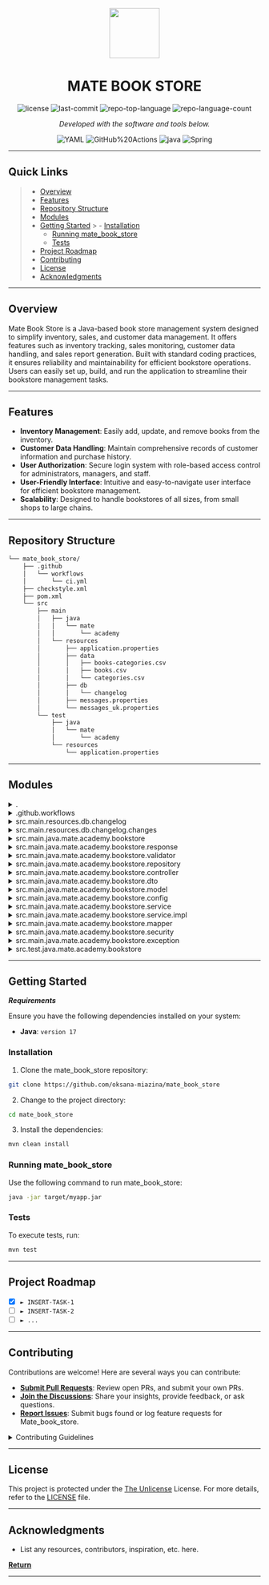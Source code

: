 <p align="center">
  <img src="https://cdn-icons-png.flaticon.com/512/6295/6295417.png" width="100" />
</p>
<p align="center">
    <h1 align="center">MATE BOOK STORE</h1>
</p>

<p align="center">
	<img src="https://img.shields.io/github/license/oksana-miazina/mate_book_store?style=flat&color=0080ff" alt="license">
	<img src="https://img.shields.io/github/last-commit/oksana-miazina/mate_book_store?style=flat&logo=git&logoColor=white&color=0080ff" alt="last-commit">
	<img src="https://img.shields.io/github/languages/top/oksana-miazina/mate_book_store?style=flat&color=0080ff" alt="repo-top-language">
	<img src="https://img.shields.io/github/languages/count/oksana-miazina/mate_book_store?style=flat&color=0080ff" alt="repo-language-count">
<p>
<p align="center">
		<em>Developed with the software and tools below.</em>
</p>
<p align="center">
	<img src="https://img.shields.io/badge/YAML-CB171E.svg?style=flat&logo=YAML&logoColor=white" alt="YAML">
	<img src="https://img.shields.io/badge/GitHub%20Actions-2088FF.svg?style=flat&logo=GitHub-Actions&logoColor=white" alt="GitHub%20Actions">
	<img src="https://img.shields.io/badge/java-%23ED8B00.svg?style=flat&logo=openjdk&logoColor=white" alt="java">
	<img src="https://img.shields.io/badge/Spring-000000.svg?style=flat&logo=Spring&logoColor=white" alt="Spring">
</p>
<hr>

##  Quick Links

> - [ Overview](#-overview)
> - [ Features](#-features)
> - [ Repository Structure](#-repository-structure)
> - [ Modules](#-modules)
> - [ Getting Started](#-getting-started)
    >   - [ Installation](#-installation)
>   - [ Running mate_book_store](#-running-mate_book_store)
>   - [ Tests](#-tests)
> - [ Project Roadmap](#-project-roadmap)
> - [ Contributing](#-contributing)
> - [ License](#-license)
> - [ Acknowledgments](#-acknowledgments)

---

##  Overview

Mate Book Store is a Java-based book store management system designed to simplify inventory, sales, and customer data management. It offers features such as inventory tracking, sales monitoring, customer data handling, and sales report generation. Built with standard coding practices, it ensures reliability and maintainability for efficient bookstore operations. Users can easily set up, build, and run the application to streamline their bookstore management tasks.

---

##  Features

- **Inventory Management**: Easily add, update, and remove books from the inventory.
- **Customer Data Handling**: Maintain comprehensive records of customer information and purchase history.
- **User Authorization**: Secure login system with role-based access control for administrators, managers, and staff.
- **User-Friendly Interface**: Intuitive and easy-to-navigate user interface for efficient bookstore management.
- **Scalability**: Designed to handle bookstores of all sizes, from small shops to large chains.

---

##  Repository Structure

```sh
└── mate_book_store/
    ├── .github
    │   └── workflows
    │       └── ci.yml
    ├── checkstyle.xml
    ├── pom.xml
    └── src
        ├── main
        │   ├── java
        │   │   └── mate
        │   │       └── academy
        │   └── resources
        │       ├── application.properties
        │       ├── data
        │       │   ├── books-categories.csv
        │       │   ├── books.csv
        │       │   └── categories.csv
        │       ├── db
        │       │   └── changelog
        │       ├── messages.properties
        │       └── messages_uk.properties
        └── test
            ├── java
            │   └── mate
            │       └── academy
            └── resources
                └── application.properties
```

---

##  Modules

<details closed><summary>.</summary>

| File                                                                             | Summary          |
| ---                                                                              |------------------|
| [pom.xml](https://github.com/oksana-miazina/mate_book_store/blob/master/pom.xml) | some description |

</details>

<details closed><summary>.github.workflows</summary>

| File                                                                                             | Summary                                              |
| ---                                                                                              | ---                                                  |
| [ci.yml](https://github.com/oksana-miazina/mate_book_store/blob/master/.github/workflows/ci.yml) | some description |

</details>

<details closed><summary>src.main.resources.db.changelog</summary>

| File                                                                                                                                               | Summary                                                                              |
| ---                                                                                                                                                | ---                                                                                  |
| [db.changelog-master.yaml](https://github.com/oksana-miazina/mate_book_store/blob/master/src/main/resources/db/changelog/db.changelog-master.yaml) | some description |

</details>

<details closed><summary>src.main.resources.db.changelog.changes</summary>

| File                                                                                                                                                                               | Summary                                                                                                  |
| ---                                                                                                                                                                                | ---                                                                                                      |
| [11-create-books-categories-table.yml](https://github.com/oksana-miazina/mate_book_store/blob/master/src/main/resources/db/changelog/changes/11-create-books-categories-table.yml) | some description |
| [10-loaddata-categories.yml](https://github.com/oksana-miazina/mate_book_store/blob/master/src/main/resources/db/changelog/changes/10-loaddata-categories.yml)                     | some description           |
| [13-create-shopping-carts-table.yml](https://github.com/oksana-miazina/mate_book_store/blob/master/src/main/resources/db/changelog/changes/13-create-shopping-carts-table.yml)     | some description   |
| [04-create-users-roles-table.yml](https://github.com/oksana-miazina/mate_book_store/blob/master/src/main/resources/db/changelog/changes/04-create-users-roles-table.yml)           | some description      |
| [01-create-books-table.yml](https://github.com/oksana-miazina/mate_book_store/blob/master/src/main/resources/db/changelog/changes/01-create-books-table.yml)                       | some description            |
| [07-insert-roles-to-users.yml](https://github.com/oksana-miazina/mate_book_store/blob/master/src/main/resources/db/changelog/changes/07-insert-roles-to-users.yml)                 | some description         |
| [06-insert-roles.yml](https://github.com/oksana-miazina/mate_book_store/blob/master/src/main/resources/db/changelog/changes/06-insert-roles.yml)                                   | some description                  |
| [14-create-cart-items-table.yml](https://github.com/oksana-miazina/mate_book_store/blob/master/src/main/resources/db/changelog/changes/14-create-cart-items-table.yml)             | some description       |
| [02-create-users-table.yml](https://github.com/oksana-miazina/mate_book_store/blob/master/src/main/resources/db/changelog/changes/02-create-users-table.yml)                       | some description            |
| [16-create-orders-items-table.yml](https://github.com/oksana-miazina/mate_book_store/blob/master/src/main/resources/db/changelog/changes/16-create-orders-items-table.yml)         | some description     |
| [15-create-orders-table.yml](https://github.com/oksana-miazina/mate_book_store/blob/master/src/main/resources/db/changelog/changes/15-create-orders-table.yml)                     | some description           |
| [12-loaddata-books-categories.yml](https://github.com/oksana-miazina/mate_book_store/blob/master/src/main/resources/db/changelog/changes/12-loaddata-books-categories.yml)         | some description     |
| [03-create-roles-table.yml](https://github.com/oksana-miazina/mate_book_store/blob/master/src/main/resources/db/changelog/changes/03-create-roles-table.yml)                       | some description            |
| [05-insert-users.yml](https://github.com/oksana-miazina/mate_book_store/blob/master/src/main/resources/db/changelog/changes/05-insert-users.yml)                                   | some description                  |
| [08-loaddata-books.yml](https://github.com/oksana-miazina/mate_book_store/blob/master/src/main/resources/db/changelog/changes/08-loaddata-books.yml)                               | some description               |
| [09-create-categories-table.yml](https://github.com/oksana-miazina/mate_book_store/blob/master/src/main/resources/db/changelog/changes/09-create-categories-table.yml)             | some description       |

</details>

<details closed><summary>src.main.java.mate.academy.bookstore</summary>

| File                                                                                                                                                      | Summary                                                                                    |
| ---                                                                                                                                                       | ---                                                                                        |
| [BookStoreApplication.java](https://github.com/oksana-miazina/mate_book_store/blob/master/src/main/java/mate/academy/bookstore/BookStoreApplication.java) | some description |

</details>

<details closed><summary>src.main.java.mate.academy.bookstore.response</summary>

| File                                                                                                                                                     | Summary                                                                                        |
| ---                                                                                                                                                      | ---                                                                                            |
| [ResponseHandler.java](https://github.com/oksana-miazina/mate_book_store/blob/master/src/main/java/mate/academy/bookstore/response/ResponseHandler.java) | some description |
| [GeneralResponse.java](https://github.com/oksana-miazina/mate_book_store/blob/master/src/main/java/mate/academy/bookstore/response/GeneralResponse.java) | some description |
| [ErrorResponse.java](https://github.com/oksana-miazina/mate_book_store/blob/master/src/main/java/mate/academy/bookstore/response/ErrorResponse.java)     | some description   |
| [SuccessResponse.java](https://github.com/oksana-miazina/mate_book_store/blob/master/src/main/java/mate/academy/bookstore/response/SuccessResponse.java) | some description |

</details>

<details closed><summary>src.main.java.mate.academy.bookstore.validator</summary>

| File                                                                                                                                                              | Summary                                                                                             |
| ---                                                                                                                                                               | ---                                                                                                 |
| [FieldMatch.java](https://github.com/oksana-miazina/mate_book_store/blob/master/src/main/java/mate/academy/bookstore/validator/FieldMatch.java)                   | some description          |
| [FieldMatchValidator.java](https://github.com/oksana-miazina/mate_book_store/blob/master/src/main/java/mate/academy/bookstore/validator/FieldMatchValidator.java) | some description |

</details>

<details closed><summary>src.main.java.mate.academy.bookstore.repository</summary>

| File                                                                                                                                                                     | Summary                                                                                                 |
| ---                                                                                                                                                                      | ---                                                                                                     |
| [RoleRepository.java](https://github.com/oksana-miazina/mate_book_store/blob/master/src/main/java/mate/academy/bookstore/repository/RoleRepository.java)                 | some description         |
| [OrderItemRepository.java](https://github.com/oksana-miazina/mate_book_store/blob/master/src/main/java/mate/academy/bookstore/repository/OrderItemRepository.java)       | some description    |
| [CartItemRepository.java](https://github.com/oksana-miazina/mate_book_store/blob/master/src/main/java/mate/academy/bookstore/repository/CartItemRepository.java)         | some description     |
| [BookRepository.java](https://github.com/oksana-miazina/mate_book_store/blob/master/src/main/java/mate/academy/bookstore/repository/BookRepository.java)                 | some description `src/main/java/mate/academy/bookstore/repository/BookRepository.java`         |
| [UserRepository.java](https://github.com/oksana-miazina/mate_book_store/blob/master/src/main/java/mate/academy/bookstore/repository/UserRepository.java)                 | some description `src/main/java/mate/academy/bookstore/repository/UserRepository.java`         |
| [CategoryRepository.java](https://github.com/oksana-miazina/mate_book_store/blob/master/src/main/java/mate/academy/bookstore/repository/CategoryRepository.java)         | some description `src/main/java/mate/academy/bookstore/repository/CategoryRepository.java`     |
| [ShoppingCartRepository.java](https://github.com/oksana-miazina/mate_book_store/blob/master/src/main/java/mate/academy/bookstore/repository/ShoppingCartRepository.java) | some description `src/main/java/mate/academy/bookstore/repository/ShoppingCartRepository.java` |
| [OrderRepository.java](https://github.com/oksana-miazina/mate_book_store/blob/master/src/main/java/mate/academy/bookstore/repository/OrderRepository.java)               | some description `src/main/java/mate/academy/bookstore/repository/OrderRepository.java`        |

</details>

<details closed><summary>src.main.java.mate.academy.bookstore.controller</summary>

| File                                                                                                                                                                         | Summary                                                                                                   |
| ---                                                                                                                                                                          | ---                                                                                                       |
| [BookController.java](https://github.com/oksana-miazina/mate_book_store/blob/master/src/main/java/mate/academy/bookstore/controller/BookController.java)                     | some description `src/main/java/mate/academy/bookstore/controller/BookController.java`           |
| [AuthenticationController.java](https://github.com/oksana-miazina/mate_book_store/blob/master/src/main/java/mate/academy/bookstore/controller/AuthenticationController.java) | some description `src/main/java/mate/academy/bookstore/controller/AuthenticationController.java` |
| [ShoppingCartController.java](https://github.com/oksana-miazina/mate_book_store/blob/master/src/main/java/mate/academy/bookstore/controller/ShoppingCartController.java)     | some description `src/main/java/mate/academy/bookstore/controller/ShoppingCartController.java`   |
| [OrderController.java](https://github.com/oksana-miazina/mate_book_store/blob/master/src/main/java/mate/academy/bookstore/controller/OrderController.java)                   | some description `src/main/java/mate/academy/bookstore/controller/OrderController.java`          |
| [CategoryController.java](https://github.com/oksana-miazina/mate_book_store/blob/master/src/main/java/mate/academy/bookstore/controller/CategoryController.java)             | some description `src/main/java/mate/academy/bookstore/controller/CategoryController.java`       |

</details>

<details closed><summary>src.main.java.mate.academy.bookstore.dto</summary>

| File                                                                                                                                                                      | Summary                                                                                              |
| ---                                                                                                                                                                       | ---                                                                                                  |
| [UserLoginResponseDto.java](https://github.com/oksana-miazina/mate_book_store/blob/master/src/main/java/mate/academy/bookstore/dto/UserLoginResponseDto.java)             | some description `src/main/java/mate/academy/bookstore/dto/UserLoginResponseDto.java`       |
| [UserRegistrationRequestDto.java](https://github.com/oksana-miazina/mate_book_store/blob/master/src/main/java/mate/academy/bookstore/dto/UserRegistrationRequestDto.java) | some description `src/main/java/mate/academy/bookstore/dto/UserRegistrationRequestDto.java` |
| [ShoppingCartRequestDto.java](https://github.com/oksana-miazina/mate_book_store/blob/master/src/main/java/mate/academy/bookstore/dto/ShoppingCartRequestDto.java)         | some description `src/main/java/mate/academy/bookstore/dto/ShoppingCartRequestDto.java`     |
| [CategoryDto.java](https://github.com/oksana-miazina/mate_book_store/blob/master/src/main/java/mate/academy/bookstore/dto/CategoryDto.java)                               | some description `src/main/java/mate/academy/bookstore/dto/CategoryDto.java`                |
| [ShoppingCartDto.java](https://github.com/oksana-miazina/mate_book_store/blob/master/src/main/java/mate/academy/bookstore/dto/ShoppingCartDto.java)                       | some description `src/main/java/mate/academy/bookstore/dto/ShoppingCartDto.java`            |
| [OrderUpdateRequestDto.java](https://github.com/oksana-miazina/mate_book_store/blob/master/src/main/java/mate/academy/bookstore/dto/OrderUpdateRequestDto.java)           | some description `src/main/java/mate/academy/bookstore/dto/OrderUpdateRequestDto.java`      |
| [OrderItemDto.java](https://github.com/oksana-miazina/mate_book_store/blob/master/src/main/java/mate/academy/bookstore/dto/OrderItemDto.java)                             | some description `src/main/java/mate/academy/bookstore/dto/OrderItemDto.java`               |
| [UserLoginRequestDto.java](https://github.com/oksana-miazina/mate_book_store/blob/master/src/main/java/mate/academy/bookstore/dto/UserLoginRequestDto.java)               | some description `src/main/java/mate/academy/bookstore/dto/UserLoginRequestDto.java`        |
| [CartItemResponseDto.java](https://github.com/oksana-miazina/mate_book_store/blob/master/src/main/java/mate/academy/bookstore/dto/CartItemResponseDto.java)               | some description `src/main/java/mate/academy/bookstore/dto/CartItemResponseDto.java`        |
| [OrderCreateRequestDto.java](https://github.com/oksana-miazina/mate_book_store/blob/master/src/main/java/mate/academy/bookstore/dto/OrderCreateRequestDto.java)           | some description `src/main/java/mate/academy/bookstore/dto/OrderCreateRequestDto.java`      |
| [CartItemRequestDto.java](https://github.com/oksana-miazina/mate_book_store/blob/master/src/main/java/mate/academy/bookstore/dto/CartItemRequestDto.java)                 | some description `src/main/java/mate/academy/bookstore/dto/CartItemRequestDto.java`         |
| [CategoryRequestDto.java](https://github.com/oksana-miazina/mate_book_store/blob/master/src/main/java/mate/academy/bookstore/dto/CategoryRequestDto.java)                 | some description `src/main/java/mate/academy/bookstore/dto/CategoryRequestDto.java`         |
| [BookDtoWithoutCategoryIds.java](https://github.com/oksana-miazina/mate_book_store/blob/master/src/main/java/mate/academy/bookstore/dto/BookDtoWithoutCategoryIds.java)   | some description `src/main/java/mate/academy/bookstore/dto/BookDtoWithoutCategoryIds.java`  |
| [BookRequestDto.java](https://github.com/oksana-miazina/mate_book_store/blob/master/src/main/java/mate/academy/bookstore/dto/BookRequestDto.java)                         | some description `src/main/java/mate/academy/bookstore/dto/BookRequestDto.java`             |
| [UserResponseDto.java](https://github.com/oksana-miazina/mate_book_store/blob/master/src/main/java/mate/academy/bookstore/dto/UserResponseDto.java)                       | some description `src/main/java/mate/academy/bookstore/dto/UserResponseDto.java`            |
| [BookDto.java](https://github.com/oksana-miazina/mate_book_store/blob/master/src/main/java/mate/academy/bookstore/dto/BookDto.java)                                       | some description `src/main/java/mate/academy/bookstore/dto/BookDto.java`                    |
| [OrderDto.java](https://github.com/oksana-miazina/mate_book_store/blob/master/src/main/java/mate/academy/bookstore/dto/OrderDto.java)                                     | some description `src/main/java/mate/academy/bookstore/dto/OrderDto.java`                   |

</details>

<details closed><summary>src.main.java.mate.academy.bookstore.model</summary>

| File                                                                                                                                            | Summary                                                                                  |
| ---                                                                                                                                             | ---                                                                                      |
| [Category.java](https://github.com/oksana-miazina/mate_book_store/blob/master/src/main/java/mate/academy/bookstore/model/Category.java)         | some description `src/main/java/mate/academy/bookstore/model/Category.java`     |
| [OrderItem.java](https://github.com/oksana-miazina/mate_book_store/blob/master/src/main/java/mate/academy/bookstore/model/OrderItem.java)       | some description `src/main/java/mate/academy/bookstore/model/OrderItem.java`    |
| [ShoppingCart.java](https://github.com/oksana-miazina/mate_book_store/blob/master/src/main/java/mate/academy/bookstore/model/ShoppingCart.java) | some description `src/main/java/mate/academy/bookstore/model/ShoppingCart.java` |
| [CartItem.java](https://github.com/oksana-miazina/mate_book_store/blob/master/src/main/java/mate/academy/bookstore/model/CartItem.java)         | some description `src/main/java/mate/academy/bookstore/model/CartItem.java`     |
| [Order.java](https://github.com/oksana-miazina/mate_book_store/blob/master/src/main/java/mate/academy/bookstore/model/Order.java)               | some description `src/main/java/mate/academy/bookstore/model/Order.java`        |
| [CartItemKey.java](https://github.com/oksana-miazina/mate_book_store/blob/master/src/main/java/mate/academy/bookstore/model/CartItemKey.java)   | some description `src/main/java/mate/academy/bookstore/model/CartItemKey.java`  |
| [Role.java](https://github.com/oksana-miazina/mate_book_store/blob/master/src/main/java/mate/academy/bookstore/model/Role.java)                 | some description `src/main/java/mate/academy/bookstore/model/Role.java`         |
| [Book.java](https://github.com/oksana-miazina/mate_book_store/blob/master/src/main/java/mate/academy/bookstore/model/Book.java)                 | some description `src/main/java/mate/academy/bookstore/model/Book.java`         |
| [User.java](https://github.com/oksana-miazina/mate_book_store/blob/master/src/main/java/mate/academy/bookstore/model/User.java)                 | some description `src/main/java/mate/academy/bookstore/model/User.java`         |

</details>

<details closed><summary>src.main.java.mate.academy.bookstore.config</summary>

| File                                                                                                                                                 | Summary                                                                                     |
| ---                                                                                                                                                  | ---                                                                                         |
| [MapperConfig.java](https://github.com/oksana-miazina/mate_book_store/blob/master/src/main/java/mate/academy/bookstore/config/MapperConfig.java)     | some description `src/main/java/mate/academy/bookstore/config/MapperConfig.java`   |
| [SecurityConfig.java](https://github.com/oksana-miazina/mate_book_store/blob/master/src/main/java/mate/academy/bookstore/config/SecurityConfig.java) | some description `src/main/java/mate/academy/bookstore/config/SecurityConfig.java` |
| [I18nConfig.java](https://github.com/oksana-miazina/mate_book_store/blob/master/src/main/java/mate/academy/bookstore/config/I18nConfig.java)         | some description `src/main/java/mate/academy/bookstore/config/I18nConfig.java`     |

</details>

<details closed><summary>src.main.java.mate.academy.bookstore.service</summary>

| File                                                                                                                                                            | Summary                                                                                           |
| ---                                                                                                                                                             | ---                                                                                               |
| [OrderService.java](https://github.com/oksana-miazina/mate_book_store/blob/master/src/main/java/mate/academy/bookstore/service/OrderService.java)               | some description `src/main/java/mate/academy/bookstore/service/OrderService.java`        |
| [CategoryService.java](https://github.com/oksana-miazina/mate_book_store/blob/master/src/main/java/mate/academy/bookstore/service/CategoryService.java)         | some description `src/main/java/mate/academy/bookstore/service/CategoryService.java`     |
| [ShoppingCartService.java](https://github.com/oksana-miazina/mate_book_store/blob/master/src/main/java/mate/academy/bookstore/service/ShoppingCartService.java) | some description `src/main/java/mate/academy/bookstore/service/ShoppingCartService.java` |
| [LocaleService.java](https://github.com/oksana-miazina/mate_book_store/blob/master/src/main/java/mate/academy/bookstore/service/LocaleService.java)             | some description `src/main/java/mate/academy/bookstore/service/LocaleService.java`       |
| [UserService.java](https://github.com/oksana-miazina/mate_book_store/blob/master/src/main/java/mate/academy/bookstore/service/UserService.java)                 | some description `src/main/java/mate/academy/bookstore/service/UserService.java`         |
| [BookService.java](https://github.com/oksana-miazina/mate_book_store/blob/master/src/main/java/mate/academy/bookstore/service/BookService.java)                 | some description `src/main/java/mate/academy/bookstore/service/BookService.java`         |

</details>

<details closed><summary>src.main.java.mate.academy.bookstore.service.impl</summary>

| File                                                                                                                                                                               | Summary                                                                                                       |
| ---                                                                                                                                                                                | ---                                                                                                           |
| [SecurityUserDetailsService.java](https://github.com/oksana-miazina/mate_book_store/blob/master/src/main/java/mate/academy/bookstore/service/impl/SecurityUserDetailsService.java) | some description `src/main/java/mate/academy/bookstore/service/impl/SecurityUserDetailsService.java` |
| [CategoryServiceImpl.java](https://github.com/oksana-miazina/mate_book_store/blob/master/src/main/java/mate/academy/bookstore/service/impl/CategoryServiceImpl.java)               | some description `src/main/java/mate/academy/bookstore/service/impl/CategoryServiceImpl.java`        |
| [BookServiceImpl.java](https://github.com/oksana-miazina/mate_book_store/blob/master/src/main/java/mate/academy/bookstore/service/impl/BookServiceImpl.java)                       | some description `src/main/java/mate/academy/bookstore/service/impl/BookServiceImpl.java`            |
| [ShoppingCartServiceImpl.java](https://github.com/oksana-miazina/mate_book_store/blob/master/src/main/java/mate/academy/bookstore/service/impl/ShoppingCartServiceImpl.java)       | some description `src/main/java/mate/academy/bookstore/service/impl/ShoppingCartServiceImpl.java`    |
| [LocaleServiceImpl.java](https://github.com/oksana-miazina/mate_book_store/blob/master/src/main/java/mate/academy/bookstore/service/impl/LocaleServiceImpl.java)                   | some description `src/main/java/mate/academy/bookstore/service/impl/LocaleServiceImpl.java`          |
| [UserServiceImpl.java](https://github.com/oksana-miazina/mate_book_store/blob/master/src/main/java/mate/academy/bookstore/service/impl/UserServiceImpl.java)                       | some description `src/main/java/mate/academy/bookstore/service/impl/UserServiceImpl.java`            |
| [OrderServiceImpl.java](https://github.com/oksana-miazina/mate_book_store/blob/master/src/main/java/mate/academy/bookstore/service/impl/OrderServiceImpl.java)                     | some description `src/main/java/mate/academy/bookstore/service/impl/OrderServiceImpl.java`           |

</details>

<details closed><summary>src.main.java.mate.academy.bookstore.mapper</summary>

| File                                                                                                                                                         | Summary                                                                                         |
| ---                                                                                                                                                          | ---                                                                                             |
| [UserMapper.java](https://github.com/oksana-miazina/mate_book_store/blob/master/src/main/java/mate/academy/bookstore/mapper/UserMapper.java)                 | some description `src/main/java/mate/academy/bookstore/mapper/UserMapper.java`         |
| [OrderMapper.java](https://github.com/oksana-miazina/mate_book_store/blob/master/src/main/java/mate/academy/bookstore/mapper/OrderMapper.java)               | some description `src/main/java/mate/academy/bookstore/mapper/OrderMapper.java`        |
| [ShoppingCartMapper.java](https://github.com/oksana-miazina/mate_book_store/blob/master/src/main/java/mate/academy/bookstore/mapper/ShoppingCartMapper.java) | some description `src/main/java/mate/academy/bookstore/mapper/ShoppingCartMapper.java` |
| [BookMapper.java](https://github.com/oksana-miazina/mate_book_store/blob/master/src/main/java/mate/academy/bookstore/mapper/BookMapper.java)                 | some description `src/main/java/mate/academy/bookstore/mapper/BookMapper.java`         |
| [OrderItemMapper.java](https://github.com/oksana-miazina/mate_book_store/blob/master/src/main/java/mate/academy/bookstore/mapper/OrderItemMapper.java)       | some description `src/main/java/mate/academy/bookstore/mapper/OrderItemMapper.java`    |
| [CartItemMapper.java](https://github.com/oksana-miazina/mate_book_store/blob/master/src/main/java/mate/academy/bookstore/mapper/CartItemMapper.java)         | some description `src/main/java/mate/academy/bookstore/mapper/CartItemMapper.java`     |
| [CategoryMapper.java](https://github.com/oksana-miazina/mate_book_store/blob/master/src/main/java/mate/academy/bookstore/mapper/CategoryMapper.java)         | some description `src/main/java/mate/academy/bookstore/mapper/CategoryMapper.java`     |

</details>

<details closed><summary>src.main.java.mate.academy.bookstore.security</summary>

| File                                                                                                                                                                         | Summary                                                                                                  |
| ---                                                                                                                                                                          | ---                                                                                                      |
| [AuthenticationServiceImpl.java](https://github.com/oksana-miazina/mate_book_store/blob/master/src/main/java/mate/academy/bookstore/security/AuthenticationServiceImpl.java) | some description `src/main/java/mate/academy/bookstore/security/AuthenticationServiceImpl.java` |
| [JwtAuthenticationFilter.java](https://github.com/oksana-miazina/mate_book_store/blob/master/src/main/java/mate/academy/bookstore/security/JwtAuthenticationFilter.java)     | some description `src/main/java/mate/academy/bookstore/security/JwtAuthenticationFilter.java`   |
| [JwtUtil.java](https://github.com/oksana-miazina/mate_book_store/blob/master/src/main/java/mate/academy/bookstore/security/JwtUtil.java)                                     | some description `src/main/java/mate/academy/bookstore/security/JwtUtil.java`                   |
| [AuthenticationService.java](https://github.com/oksana-miazina/mate_book_store/blob/master/src/main/java/mate/academy/bookstore/security/AuthenticationService.java)         | some description `src/main/java/mate/academy/bookstore/security/AuthenticationService.java`     |

</details>

<details closed><summary>src.main.java.mate.academy.bookstore.exception</summary>

| File                                                                                                                                                                                | Summary                                                                                                      |
| ---                                                                                                                                                                                 | ---                                                                                                          |
| [EntityNotFoundException.java](https://github.com/oksana-miazina/mate_book_store/blob/master/src/main/java/mate/academy/bookstore/exception/EntityNotFoundException.java)           | some description `src/main/java/mate/academy/bookstore/exception/EntityNotFoundException.java`      |
| [EntityAlreadyExistsException.java](https://github.com/oksana-miazina/mate_book_store/blob/master/src/main/java/mate/academy/bookstore/exception/EntityAlreadyExistsException.java) | some description `src/main/java/mate/academy/bookstore/exception/EntityAlreadyExistsException.java` |
| [CustomGlobalExceptionHandler.java](https://github.com/oksana-miazina/mate_book_store/blob/master/src/main/java/mate/academy/bookstore/exception/CustomGlobalExceptionHandler.java) | some description `src/main/java/mate/academy/bookstore/exception/CustomGlobalExceptionHandler.java` |
| [RegistrationException.java](https://github.com/oksana-miazina/mate_book_store/blob/master/src/main/java/mate/academy/bookstore/exception/RegistrationException.java)               | some description `src/main/java/mate/academy/bookstore/exception/RegistrationException.java`        |

</details>

<details closed><summary>src.test.java.mate.academy.bookstore</summary>

| File                                                                                                                                                                | Summary                                                                                         |
| ---                                                                                                                                                                 | ---                                                                                             |
| [BookStoreApplicationTests.java](https://github.com/oksana-miazina/mate_book_store/blob/master/src/test/java/mate/academy/bookstore/BookStoreApplicationTests.java) | some description `src/test/java/mate/academy/bookstore/BookStoreApplicationTests.java` |

</details>

---

##  Getting Started

***Requirements***

Ensure you have the following dependencies installed on your system:

* **Java**: `version 17`

###  Installation

1. Clone the mate_book_store repository:

```sh
git clone https://github.com/oksana-miazina/mate_book_store
```

2. Change to the project directory:

```sh
cd mate_book_store
```

3. Install the dependencies:

```sh
mvn clean install
```

###  Running mate_book_store

Use the following command to run mate_book_store:

```sh
java -jar target/myapp.jar
```

###  Tests

To execute tests, run:

```sh
mvn test
```

---

##  Project Roadmap

- [X] `► INSERT-TASK-1`
- [ ] `► INSERT-TASK-2`
- [ ] `► ...`

---

##  Contributing

Contributions are welcome! Here are several ways you can contribute:

- **[Submit Pull Requests](https://github.com/oksana-miazina/mate_book_store/blob/main/CONTRIBUTING.md)**: Review open PRs, and submit your own PRs.
- **[Join the Discussions](https://github.com/oksana-miazina/mate_book_store/discussions)**: Share your insights, provide feedback, or ask questions.
- **[Report Issues](https://github.com/oksana-miazina/mate_book_store/issues)**: Submit bugs found or log feature requests for Mate_book_store.

<details closed>
    <summary>Contributing Guidelines</summary>

1. **Fork the Repository**: Start by forking the project repository to your GitHub account.
2. **Clone Locally**: Clone the forked repository to your local machine using a Git client.
   ```sh
   git clone https://github.com/oksana-miazina/mate_book_store
   ```
3. **Create a New Branch**: Always work on a new branch, giving it a descriptive name.
   ```sh
   git checkout -b new-feature-x
   ```
4. **Make Your Changes**: Develop and test your changes locally.
5. **Commit Your Changes**: Commit with a clear message describing your updates.
   ```sh
   git commit -m 'Implemented new feature x.'
   ```
6. **Push to GitHub**: Push the changes to your forked repository.
   ```sh
   git push origin new-feature-x
   ```
7. **Submit a Pull Request**: Create a PR against the original project repository. Clearly describe the changes and their motivations.

Once your PR is reviewed and approved, it will be merged into the main branch.

</details>

---

##  License

This project is protected under the [The Unlicense](https://choosealicense.com/licenses/unlicense/) License. For more details, refer to the [LICENSE](https://choosealicense.com/licenses/) file.

---

##  Acknowledgments

- List any resources, contributors, inspiration, etc. here.

[**Return**](#-quick-links)

---
